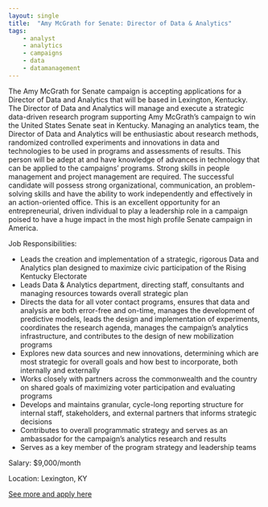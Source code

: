 ```yaml
---
layout: single
title:  "Amy McGrath for Senate: Director of Data & Analytics"
tags: 
    - analyst
    - analytics
    - campaigns
    - data
    - datamanagement
---
```

The Amy McGrath for Senate campaign is accepting applications for a Director of Data and Analytics that will be based in Lexington, Kentucky. The Director of Data and Analytics will manage and execute a strategic data-driven research program supporting Amy McGrath’s campaign to win the United States Senate seat in Kentucky. Managing an analytics team, the Director of Data and Analytics will be enthusiastic about research methods, randomized controlled experiments and innovations in data and technologies to be used in programs and assessments of results. This person will be adept at and have knowledge of advances in technology that can be applied to the campaigns’ programs. Strong skills in people management and project management are required.
The successful candidate will possess strong organizational, communication, an problem-solving skills and have the ability to work independently and effectively in an action-oriented office. This is an excellent opportunity for an entrepreneurial, driven individual to play a leadership role in a campaign poised to have a huge impact in the most high profile Senate campaign in America.

Job Responsibilities:
* Leads the creation and implementation of a strategic, rigorous Data and Analytics plan designed to maximize civic participation of the Rising Kentucky Electorate
* Leads Data & Analytics department, directing staff, consultants and managing resources towards overall strategic plan
* Directs the data for all voter contact programs, ensures that data and analysis are both error-free and on-time, manages the development of predictive models, leads the design and implementation of experiments, coordinates the research agenda, manages the campaign’s analytics infrastructure, and contributes to the design of new mobilization programs
* Explores new data sources and new innovations, determining which are most strategic for overall goals and how best to incorporate, both internally and externally
* Works closely with partners across the commonwealth and the country on shared goals of maximizing voter participation and evaluating programs
* Develops and maintains granular, cycle-long reporting structure for internal staff, stakeholders, and external partners that informs strategic decisions
* Contributes to overall programmatic strategy and serves as an ambassador for the campaign’s analytics research and results
* Serves as a key member of the program strategy and leadership teams


Salary: $9,000/month

Location: Lexington, KY


[See more and apply here](https://drive.google.com/file/d/19WuXpNc4okHEErhKcFkehlYYjmbIDUPD/view)
